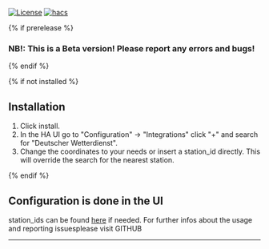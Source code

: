 <!-- [![GitHub Release][releases-shield]][releases] -->
[![License][license-shield]](LICENSE)
[![hacs][hacsbadge]](hacs)
<!-- [![Community Forum][forum-shield]][forum] -->

{% if prerelease %}
### NB!: This is a Beta version! Please report any errors and bugs!
{% endif %}

{% if not installed %}
## Installation

1. Click install.
1. In the HA UI go to "Configuration" -> "Integrations" click "+" and search for "Deutscher Wetterdienst".
1. Change the coordinates to your needs or insert a station_id directly. This will override the search for the nearest station.

{% endif %}

## Configuration is done in the UI

station_ids can be found [here](https://github.com/FL550/simple_dwd_weatherforecast/blob/master/simple_dwd_weatherforecast/stations.py) if needed. For further infos about the usage and reporting issuesplease visit GITHUB
<!-- TODO Github URL -->
<!---->

***

[hacs]: https://github.com/custom-components/hacs
[hacsbadge]: https://img.shields.io/badge/HACS-Custom-orange.svg?style=for-the-badge
<!-- [forum-shield]: https://img.shields.io/badge/community-forum-brightgreen.svg?style=for-the-badge -->
<!-- [forum]: https://community.home-assistant.io/ -->
[license-shield]: https://img.shields.io/github/license/custom-components/blueprint.svg?style=for-the-badge
[releases-shield]: https://img.shields.io/github/release/custom-components/blueprint.svg?style=for-the-badge
<!-- [releases]: https://github.com/custom-components/blueprint/releases -->
